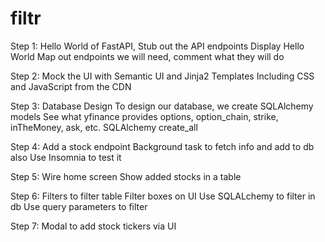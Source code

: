 # filtr
Step 1: 
Hello World of FastAPI, Stub out the API endpoints
Display Hello World
Map out endpoints we will need, comment what they will do

Step 2: 
Mock the UI with Semantic UI and Jinja2 Templates
Including CSS and JavaScript from the CDN

Step 3: 
Database Design
To design our database, we create SQLAlchemy models
See what yfinance provides
options, option_chain, strike, inTheMoney, ask, etc.
SQLAlchemy create_all

Step 4: 
Add a stock endpoint
Background task to fetch info and add to db also
Use Insomnia to test it

Step 5: 
Wire home screen
Show added stocks in a table

Step 6: 
Filters to filter table
Filter boxes on UI
Use SQLALchemy to filter in db
Use query parameters to filter

Step 7: 
Modal to add stock tickers via UI

